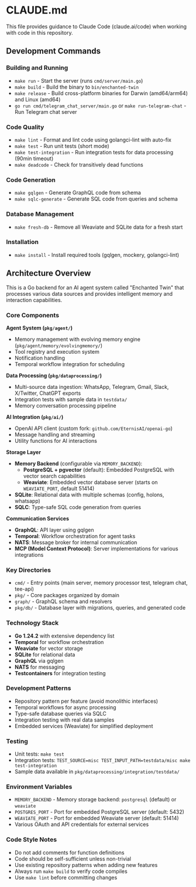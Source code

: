 # CLAUDE.md

This file provides guidance to Claude Code (claude.ai/code) when working with code in this repository.

## Development Commands

### Building and Running
- `make run` - Start the server (runs `cmd/server/main.go`)
- `make build` - Build the binary to `bin/enchanted-twin`
- `make release` - Build cross-platform binaries for Darwin (amd64/arm64) and Linux (amd64)
- `go run cmd/telegram_chat_server/main.go` or `make run-telegram-chat` - Run Telegram chat server

### Code Quality
- `make lint` - Format and lint code using golangci-lint with auto-fix
- `make test` - Run unit tests (short mode)
- `make test-integration` - Run integration tests for data processing (90min timeout)
- `make deadcode` - Check for transitively dead functions

### Code Generation
- `make gqlgen` - Generate GraphQL code from schema
- `make sqlc-generate` - Generate SQL code from queries and schema

### Database Management
- `make fresh-db` - Remove all Weaviate and SQLite data for a fresh start

### Installation
- `make install` - Install required tools (gqlgen, mockery, golangci-lint)

## Architecture Overview

This is a Go backend for an AI agent system called "Enchanted Twin" that processes various data sources and provides intelligent memory and interaction capabilities.

### Core Components

**Agent System (`pkg/agent/`)**
- Memory management with evolving memory engine (`pkg/agent/memory/evolvingmemory/`)
- Tool registry and execution system
- Notification handling
- Temporal workflow integration for scheduling

**Data Processing (`pkg/dataprocessing/`)**
- Multi-source data ingestion: WhatsApp, Telegram, Gmail, Slack, X/Twitter, ChatGPT exports
- Integration tests with sample data in `testdata/`
- Memory conversation processing pipeline

**AI Integration (`pkg/ai/`)**
- OpenAI API client (custom fork: `github.com/EternisAI/openai-go`)
- Message handling and streaming
- Utility functions for AI interactions

**Storage Layer**
- **Memory Backend** (configurable via `MEMORY_BACKEND`):
  - **PostgreSQL + pgvector** (default): Embedded PostgreSQL with vector search capabilities
  - **Weaviate**: Embedded vector database server (starts on `WEAVIATE_PORT`, default 51414)
- **SQLite**: Relational data with multiple schemas (config, holons, whatsapp)
- **SQLC**: Type-safe SQL code generation from queries

**Communication Services**
- **GraphQL**: API layer using gqlgen
- **Temporal**: Workflow orchestration for agent tasks
- **NATS**: Message broker for internal communication
- **MCP (Model Context Protocol)**: Server implementations for various integrations

### Key Directories

- `cmd/` - Entry points (main server, memory processor test, telegram chat, tee-api)
- `pkg/` - Core packages organized by domain
- `graph/` - GraphQL schema and resolvers
- `pkg/db/` - Database layer with migrations, queries, and generated code

### Technology Stack

- **Go 1.24.2** with extensive dependency list
- **Temporal** for workflow orchestration
- **Weaviate** for vector storage
- **SQLite** for relational data
- **GraphQL** via gqlgen
- **NATS** for messaging
- **Testcontainers** for integration testing

### Development Patterns

- Repository pattern per feature (avoid monolithic interfaces)
- Temporal workflows for async processing
- Type-safe database queries via SQLC
- Integration testing with real data samples
- Embedded services (Weaviate) for simplified deployment

### Testing

- Unit tests: `make test`
- Integration tests: `TEST_SOURCE=misc TEST_INPUT_PATH=testdata/misc make test-integration`
- Sample data available in `pkg/dataprocessing/integration/testdata/`

### Environment Variables

- `MEMORY_BACKEND` - Memory storage backend: `postgresql` (default) or `weaviate`
- `POSTGRES_PORT` - Port for embedded PostgreSQL server (default: 5432)
- `WEAVIATE_PORT` - Port for embedded Weaviate server (default: 51414)
- Various OAuth and API credentials for external services

### Code Style Notes

- Do not add comments for function definitions
- Code should be self-sufficient unless non-trivial
- Use existing repository patterns when adding new features
- Always run `make build` to verify code compiles
- Use `make lint` before committing changes
